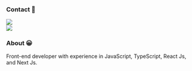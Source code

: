   ### Contact :calling:
  
 <div> 
    <a href="https://www.linkedin.com/in/tfeliperibeiro" target="_blank"><img src="https://img.shields.io/badge/-LinkedIn-%230077B5?style=for-the-badge&logo=linkedin&logoColor=white" target="_blank"></a> 
  </div>
   <div> 
    <a href="contatotfeliperibeiro@gmail.com" target="_blank"><img src="https://img.shields.io/badge/-Gmail-%230077B5?style=for-the-badge&logo=gmail&logoColor=white" target="_blank"></a> 
  </div>
  

### About :grinning:
  
 Front-end developer with experience in JavaScript, TypeScript, React Js, and Next Js.
 
 


